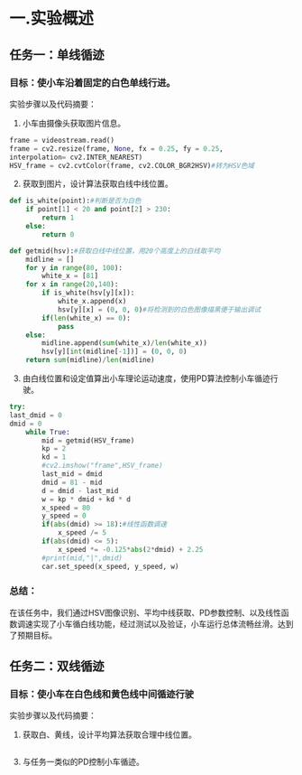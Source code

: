 # 一.实验概述
## 任务一：单线循迹
### 目标：使小车沿着固定的白色单线行进。
实验步骤以及代码摘要：
1. 小车由摄像头获取图片信息。
```python
frame = videostream.read()
frame = cv2.resize(frame, None, fx = 0.25, fy = 0.25,
interpolation= cv2.INTER_NEAREST) 
HSV_frame = cv2.cvtColor(frame, cv2.COLOR_BGR2HSV)#转为HSV色域
```
2. 获取到图片，设计算法获取白线中线位置。
```python
def is_white(point):#判断是否为白色
	if point[1] < 20 and point[2] > 230:
		return 1
	else:
		return 0

def getmid(hsv):#获取白线中线位置，用20个高度上的白线取平均
	midline = []
	for y in range(80, 100):
		white_x = [81]
	for x in range(20,140):
		if is_white(hsv[y][x]):
			white_x.append(x)
			hsv[y][x] = (0, 0, 0)#将检测到的白色图像描黑便于输出调试
		if(len(white_x) == 0):
			pass
	else:
		midline.append(sum(white_x)/len(white_x))
		hsv[y][int(midline[-1])] = (0, 0, 0)
	return sum(midline)/len(midline)
```
3. 由白线位置和设定值算出小车理论运动速度，使用PD算法控制小车循迹行驶。
```python
try:
last_dmid = 0
dmid = 0
	while True:
		mid = getmid(HSV_frame)
		kp = 2
		kd = 1
		#cv2.imshow("frame",HSV_frame)
		last_mid = dmid
		dmid = 81 - mid
		d = dmid - last_mid
		w = kp * dmid + kd * d
		x_speed = 80
		y_speed = 0
		if(abs(dmid) >= 18):#线性函数调速
			x_speed /= 5
		if(abs(dmid) <= 5):
			x_speed *= -0.125*abs(2*dmid) + 2.25
		#print(mid,"|",dmid)
		car.set_speed(x_speed, y_speed, w)
```
### 总结：
在该任务中，我们通过HSV图像识别、平均中线获取、PD参数控制、以及线性函数调速实现了小车循白线功能，经过测试以及验证，小车运行总体流畅丝滑。达到了预期目标。

## 任务二：双线循迹
### 目标：使小车在白色线和黄色线中间循迹行驶
实验步骤以及代码摘要：
1. 获取白、黄线，设计平均算法获取合理中线位置。
```python
```
3. 与任务一类似的PD控制小车循迹。
```python
```
	
<!--stackedit_data:
eyJoaXN0b3J5IjpbLTUyNTkwMTUxOCwtMjEzMzY1MzY3NiwxMj
U1MjcyNDczLC01MDg3NDczNDEsLTIwODg3NDY2MTIsMTQ3MjQy
NjM3NV19
-->